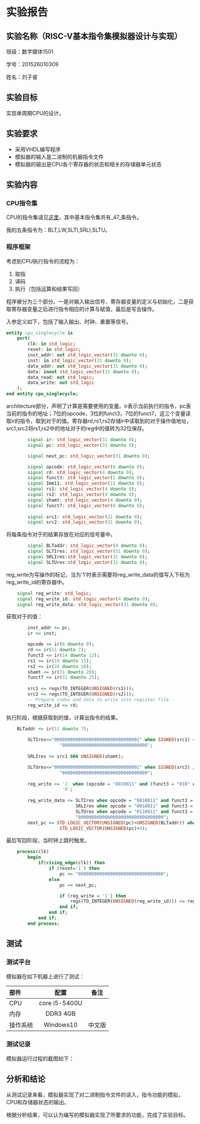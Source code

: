 # 实验报告

## 实验名称（RISC-V基本指令集模拟器设计与实现）

班级：数字媒体1501

学号：201526010309

姓名：刘子睿

## 实验目标

实现单周期CPU的设计。

## 实验要求

- 采用VHDL编写程序
- 模拟器的输入是二进制的机器指令文件
- 模拟器的输出是CPU各个寄存器的状态和相关的存储器单元状态

## 实验内容

### CPU指令集

CPU的指令集请见[这里](https://riscv.org/specifications/)，其中基本指令集共有_47_条指令。

我的五条指令为：BLT,LW,SLTI,SRLI,SLTU。

### 程序框架

考虑到CPU执行指令的流程为：

1. 取指
2. 译码
3. 执行（包括运算和结果写回）

程序被分为三个部分。一是对输入输出信号、寄存器变量的定义与初始化，二是获取寄存器变量之后进行指令相应的计算与赋值，最后是写会操作。

入参定义如下，包括了输入输出、时钟、重置等信号。

```vhdl
entity cpu_singlecycle is
	port(
		clk: in std_logic;
		reset: in std_logic;
		inst_addr: out std_logic_vector(31 downto 0);
		inst: in std_logic_vector(31 downto 0);
		data_addr: out std_logic_vector(31 downto 0);
		data: inout std_logic_vector(31 downto 0);
		data_read: out std_logic;
		data_write: out std_logic
	);
end entity cpu_singlecycle;
```

architecture部分，声明了计算是需要使用的变量。ir表示当前执行的指令，pc表当前的指令的地址；7位的opcode，3位的funct3，7位的funct7，这三个变量读取ir的指令，取到对于的值。寄存器rd,rs1,rs2存储ir中读取到的对于操作值地址，src1,src2将rs1,rs2中的地址对于的reg中的值转为32位保存。



```vhdl
		signal ir: std_logic_vector(31 downto 0);
		signal pc: std_logic_vector(31 downto 0);

		signal next_pc: std_logic_vector(31 downto 0);

		signal opcode: std_logic_vector(6 downto 0);
		signal rd: std_logic_vector(4 downto 0);
		signal funct3: std_logic_vector(2 downto 0);
		signal Imm11: std_logic_vector(11 downto 0);
		signal rs1: std_logic_vector(4 downto 0);
		signal rs2: std_logic_vector(4 downto 0);
		signal shamt: std_logic_vector(4 downto 0);
		signal funct7: std_logic_vector(6 downto 0);
		
		signal src1: std_logic_vector(31 downto 0);
		signal src2: std_logic_vector(31 downto 0);
```

将每条指令对于的结果存放在对应的信号量中。

```vhdl
		signal BLTaddr: std_logic_vector(4 downto 0);
		signal SLTIres: std_logic_vector(31 downto 0);
		signal SRLIres:std_logic_vector(31 downto 0);
		signal SLTUres:std_logic_vector(31 downto 0);
```

reg_write为写操作的标记，当为'1'时表示需要将reg_write_data的值写入下标为reg_write_id的寄存器中。

```vhdl
	signal reg_write: std_logic;
	signal reg_write_id: std_logic_vector(4 downto 0);
	signal reg_write_data: std_logic_vector(31 downto 0);
```


获取对于的值：

```vhdl
		inst_addr <= pc;
		ir <= inst;

		opcode <= ir(6 downto 0);
		rd <= ir(11 downto 7);
		funct3 <= ir(14 downto 12);
		rs1 <= ir(19 downto 15);
		rs2 <= ir(24 downto 20);
		shamt <= ir(31 downto 20);
		funct7 <= ir(31 downto 25);
		
		src1 <= regs(TO_INTEGER(UNSIGNED(rs1)));
		src2 <= regs(TO_INTEGER(UNSIGNED(rs2)));
		-- Prepare index and data to write into register file
		reg_write_id <= rd;
```

执行阶段，根据获取到的值，计算出指令的结果。

```vhdl
	BLTaddr <= ir(11 downto 7);
					
		SLTIres<="00000000000000000000000000000001" when SIGNED(src1) <  SIGNED(funct7) else
					"00000000000000000000000000000000";
		
		SRLIres <= src1 SRA UNSIGNED(shamt);

		SLTUres<="00000000000000000000000000000001" when SIGNED(src2) /= 0 else
					"00000000000000000000000000000000";
		
		reg_write <= '1' when (opcode = "0010011" and (funct3 = "010" or funct3 = "101") or (opcode = "0110011" and funct3 = "011") else
					 '0';
					 
		reg_write_data <= SLTIres when opcode = "0010011" and funct3 = "010" else
						  SRLIres when opcode = "0010011" and funct3 = "101" else
						  SLTUres when opcode = "0110011" and funct3 = "011" else
						  "00000000000000000000000000000000";
		next_pc <= STD_LOGIC_VECTOR(UNSIGNED(pc)+UNSIGNED(BLTaddr)) when SIGNED(src1) < SIGNED(src2) and opcode = "1100011" and funct3 = "100" else
					STD_LOGIC_VECTOR(UNSIGNED(pc)+4);
```
最后写回阶段，当时钟上跳时触发。

```vhdl
	process(clk)
		begin
			if(rising_edge(clk)) then
				if (reset='1') then
					pc <= "00000000000000000000000000000000";
				else
					pc <= next_pc;

					if (reg_write = '1') then
						regs(TO_INTEGER(UNSIGNED(reg_write_id))) <= reg_write_data;
					end if;
				end if;
			end if;
		end process;
```
## 测试

### 测试平台

模拟器在如下机器上进行了测试：

| 部件     |       配置       |  备注  |
| :------- | :--------------: | :----: |
| CPU      |  core i5-5400U   |        |
| 内存     |     DDR3 4GB     |        |
| 操作系统 | Windows10 | 中文版 |

### 测试记录

模拟器运行过程的截图如下：

## 分析和结论

从测试记录来看，模拟器实现了对二进制指令文件的读入，指令功能的模拟，CPU和存储器状态的输出。

根据分析结果，可以认为编写的模拟器实现了所要求的功能，完成了实验目标。

